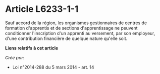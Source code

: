 # Article L6233-1-1

Sauf accord de la région, les organismes gestionnaires de centres de formation d'apprentis et de sections d'apprentissage ne
peuvent conditionner l'inscription d'un apprenti au versement, par son employeur, d'une contribution financière de quelque
nature qu'elle soit.

**Liens relatifs à cet article**

_Créé par_:

  - Loi n°2014-288 du 5 mars 2014 - art. 14
